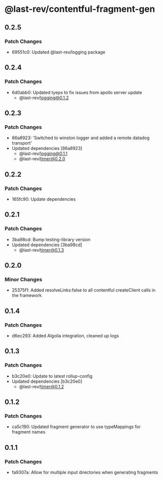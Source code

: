 # @last-rev/contentful-fragment-gen

## 0.2.5

### Patch Changes

- 69551c0: Updated @last-rev/logging package

## 0.2.4

### Patch Changes

- 6d0abb0: Updated tyeps to fix issues from apollo server update
  - @last-rev/logging@0.1.2

## 0.2.3

### Patch Changes

- 86a8923: 'Switched to winston logger and added a remote datadog transport'
- Updated dependencies [86a8923]
  - @last-rev/logging@0.1.1
  - @last-rev/timer@0.2.0

## 0.2.2

### Patch Changes

- 165fc90: Update dependencies

## 0.2.1

### Patch Changes

- 3ba98cd: Bump testing-library version
- Updated dependencies [3ba98cd]
  - @last-rev/timer@0.1.3

## 0.2.0

### Minor Changes

- 25375f1: Added resolveLinks:false to all contentful createClient calls in the framework

## 0.1.4

### Patch Changes

- d6ec293: Added Algolia integration, cleaned up logs

## 0.1.3

### Patch Changes

- b3c20e0: Update to latest rollup-config
- Updated dependencies [b3c20e0]
  - @last-rev/timer@0.1.2

## 0.1.2

### Patch Changes

- ca5c190: Updated fragment generator to use typeMappings for fragment names

## 0.1.1

### Patch Changes

- fa9307a: Allow for multiple input directories when generating fragments
